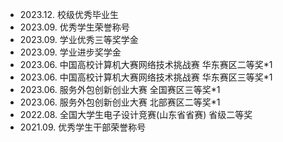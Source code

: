- 2023.12. 校级优秀毕业生
- 2023.09. 优秀学生荣誉称号
- 2023.09. 学业优秀三等奖学金
- 2023.09. 学业进步奖学金
- 2023.06. 中国高校计算机大赛网络技术挑战赛 华东赛区二等奖*1
- 2023.06. 中国高校计算机大赛网络技术挑战赛 华东赛区三等奖*1
- 2023.06. 服务外包创新创业大赛 全国赛区三等奖*1
- 2023.06. 服务外包创新创业大赛 北部赛区二等奖*1
- 2022.08. 全国大学生电子设计竞赛(山东省省赛) 省级二等奖
- 2021.09. 优秀学生干部荣誉称号
